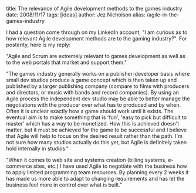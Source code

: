 title: The relevance of Agile development methods to the games industry
date: 2008/11/17
tags: [ideas]
author: Jez Nicholson
alias: /agile-in-the-games-industry

I had a question come through on my LinkedIn account, "I am curious as to how relevant Agile development methods are to the gaming industry?". For posterity, here is my reply:

"Agile and Scrum are extremely relevant to games development as well as to the web portals that market and support them."

"The games industry generally works on a publisher-developer basis where small dev studios produce a game concept which is then taken up and published by a larger publishing company (compare to films with producers and directors, or music with bands and record companies). By using an Agile process the independent dev studio may be able to better manage the negotiations with the producer over what has to produced and by when. Often it is unclear exactly how a game should work until it exists. The eventual aim is to make something that is 'fun', 'easy to pick but difficult to master' which has a way to be monetized. How this is achieved doesn't matter, but it must be achieved for the game to be successful and I believe that Agile will help to focus on the desired result rather than the path. I'm not sure how many studios actually do this yet, but Agile is definitely taken hold internally in studios."

"When it comes to web site and systems creation (billing systems, e-commerce sites, etc.) I have used Agile to negotiate with the business how to apply limited programming team resources. By planning every 2 weeks it has made us more able to adapt to changing requirements and has let the business feel more in control over what is built."